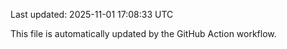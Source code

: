 Last updated: 2025-11-01 17:08:33 UTC

This file is automatically updated by the GitHub Action workflow.
